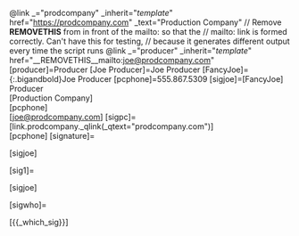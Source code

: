 @link _="prodcompany" _inherit="_template_" href="https://prodcompany.com" _text="Production Company"
// Remove __REMOVETHIS__ from in front of the mailto: so that the
// mailto: link is formed correctly. Can't have this for testing,
// because it generates different output every time the script runs
@link _="producer" _inherit="_template_" href="__REMOVETHIS__mailto:joe@prodcompany.com"
[producer]=Producer
[Joe Producer]=Joe Producer
[FancyJoe]={:.bigandbold}Joe Producer
[pcphone]=555.867.5309
[sigjoe]=[FancyJoe]<br />Producer<br />[Production Company]<br />[pcphone]<br />[joe@prodcompany.com]
[sigpc]=[link.prodcompany._qlink(_qtext="prodcompany.com")]<br />[pcphone]
[signature]=<br /><div class="extras"><p>[sigjoe]</p></div>
[sig1]=<div class="extras"><p>[sigjoe]</p></div>
[sigwho]=<div class="extras"><p>[{{_which_sig}}]</p></div>
